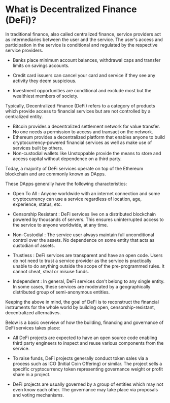 # What is Decentralized Finance (DeFi)?

In traditional finance, also called centralized finance, service providers act as intermediaries between the user and the service. The user's access and participation in the service is conditional and regulated by the respective service providers.

- Banks place minimum account balances, withdrawal caps and transfer limits on savings accounts.

- Credit card issuers can cancel your card and service if they see any activity they deem suspicious.

- Investment opportunities are conditional and exclude most but the wealthiest members of society.

Typically, Decentralized Finance (DeFi) refers to a category of products which provide access to financial services but are not controlled by a centralized entity.

- Bitcoin provides a decentralized settlement network for value transfer. No one needs ~~a~~ permission to access and transact on the network.
- Ethereum provides a decentralized platform that enables anyone to build cryptocurrency-powered financial services as well as make use of services built by others.
- Non-custodial wallets like Unstoppable provide the means to store and access capital without dependence on a third party.

Today, a majority of DeFi services operate on top of the Ethereum blockchain and are commonly known as DApps.

These DApps generally have the following characteristics:

- Open To All : Anyone worldwide with an internet connection and some cryptocurrency can use a service regardless of location, age, experience, status, etc.

- Censorship Resistant : DeFi services live on a distributed blockchain powered by thousands of servers. This ensures uninterrupted access to the service to anyone worldwide, at any time.

- Non-Custodial : The service user always maintain full unconditional control over the assets. No dependence on some entity that acts as custodian of assets.

- Trustless : DeFi services are transparent and have an open code. Users do not need to trust a service provider as the service is practically unable to do anything outside the scope of the pre-programmed rules. It cannot cheat, steal or misuse funds.

- Independent : In general, DeFi services don't belong to any single entity. In some cases, these services are moderated by a geographically distributed group of semi-anonymous entities.

Keeping the above in mind, the goal of DeFi is to reconstruct the financial instruments for the whole world by building open, censorship-resistant, decentralized alternatives.

Below is a basic overview of how the building, financing and governance of DeFi services takes place:

- All DeFi projects are expected to have an open source code enabling third party engineers to inspect and reuse various components from the service.

- To raise funds, DeFi projects generally conduct token sales via a process such as ICO (Initial Coin Offering) or similar. The project sells a specific cryptocurrency token representing governance weight or profit share in a project.

- DeFi projects are usually governed by a group of entities which may not even know each other. The governance may take place via proposals and voting mechanisms.
